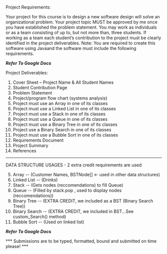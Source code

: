Project Requirements:

Your project for this course is to design a new software design will solve an organizational problem. 
Your project topic MUST be approved by me once you have established the problem statement.
You may work as individuals or as a team consisting of up to, but not more than, three students.
If working as a team each student’s contribution to the project must be clearly identified in the project deliverables.
Note: You are required to create this software using Javaand the software must include the following requirements.

***Refer To Google Docs***

Project Deliverables:

1.  Cover Sheet – Project Name & All Student Names
2.  Student Contribution Page
3.  Problem Statement
4.  Project/program flow chart (systems analysis)
5.  Project must use an Array in one of its classes        
6.  Project must use a Linked List in one of its classes   
7.  Project must use a Stack in one of its classes         
8.  Project must use a Queue in one of its classes         
9.  Project must use a Binary Tree in one of its classes   
10. Project use a Binary Search in one of its classes      
11. Project must use a Bubble Sort in one of its classes  
12. Requirements Document
13. Project Summary
14. References

______________________________________________________________________________
DATA STRUCTURE USAGES - 2 extra credit requirements are used

5.  Array -- (Customer Names, BSTNode[] <- used in other data structures)
6.  Linked List -- (Drinks)
7.  Stack -- (Gets nodes (reccomendations) to fill Queue)
8.  Queue -- (Filled by stack.pop , used to display nodes (reccomendations))
9.  Binary Tree -- (EXTRA CREDIT, we included as a BST (Binary Search Tree))
10. Binary Search -- (EXTRA CREDIT, we included in BST...See custom_Search() method)
11. Bubble Sort -- (Used on linked list)

***Refer To Google Docs***

*** Submissions are to be typed, formatted, bound and submitted on time please! ***
